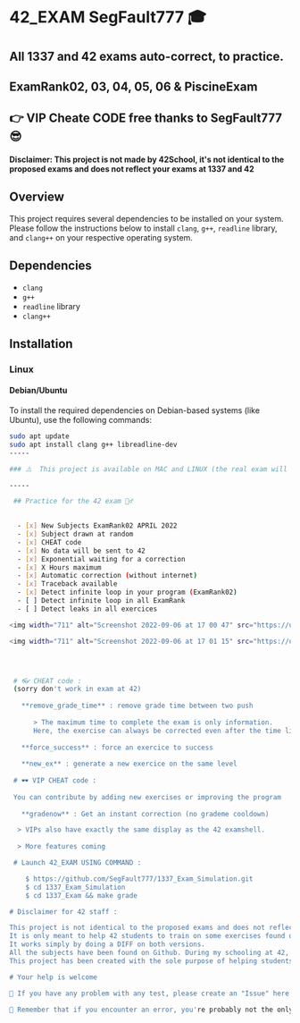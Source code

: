 # 42_EXAM SegFault777 🎓
 ## All 1337 and 42 exams auto-correct, to practice.
 ## ExamRank02, 03, 04, 05, 06 & PiscineExam
  ##   👉 VIP Cheate CODE free thanks to SegFault777 😎
 #### Disclaimer: This project is not made by 42School, it's not identical to the proposed exams and does not reflect your exams at 1337 and 42
## Overview
This project requires several dependencies to be installed on your system. Please follow the instructions below to install `clang`, `g++`, `readline` library, and `clang++` on your respective operating system.

## Dependencies
- `clang`
- `g++`
- `readline` library
- `clang++`

## Installation

### Linux

#### Debian/Ubuntu
To install the required dependencies on Debian-based systems (like Ubuntu), use the following commands:
```sh
sudo apt update
sudo apt install clang g++ libreadline-dev
-----

### ⚠️  This project is available on MAC and LINUX (the real exam will be on Linux) 

-----

 ## Practice for the 42 exam 🏊‍♂️

 
  - [x] New Subjects ExamRank02 APRIL 2022 
  - [x] Subject drawn at random
  - [x] CHEAT code
  - [x] No data will be sent to 42 
  - [x] Exponential waiting for a correction
  - [x] X Hours maximum 
  - [x] Automatic correction (without internet) 
  - [x] Traceback available 
  - [x] Detect infinite loop in your program (ExamRank02)
  - [ ] Detect infinite loop in all ExamRank
  - [ ] Detect leaks in all exercices

<img width="711" alt="Screenshot 2022-09-06 at 17 00 47" src="https://user-images.githubusercontent.com/55356071/188669367-504411a5-5c62-4848-932e-405c9ee05a45.png">

<img width="711" alt="Screenshot 2022-09-06 at 17 01 15" src="https://user-images.githubusercontent.com/55356071/188669418-04f8bb1b-9cc2-4c07-9d07-5e9c570283b4.png">




 # 👓 CHEAT code :
 (sorry don't work in exam at 42)
   
   **remove_grade_time** : remove grade time between two push
   
      > The maximum time to complete the exam is only information. 
      Here, the exercise can always be corrected even after the time limit.
      
   **force_success** : force an exercice to success
   
   **new_ex** : generate a new exercice on the same level
   
 # 🕶 VIP CHEAT code :
 
 You can contribute by adding new exercises or improving the program 
 
   **gradenow** : Get an instant correction (no grademe cooldown)

  > VIPs also have exactly the same display as the 42 examshell.
  
  > More features coming

 # Launch 42_EXAM USING COMMAND : 

 	$ https://github.com/SegFault777/1337_Exam_Simulation.git
	$ cd 1337_Exam_Simulation
	$ cd 1337_Exam && make grade

# Disclaimer for 42 staff :

This project is not identical to the proposed exams and does not reflect 42 official exam. 
It is only meant to help 42 students to train on some exercises found on Github. 
It works simply by doing a DIFF on both versions. 
All the subjects have been found on Github. During my schooling at 42, this project helped me to understand a lot of notions like how to host a website, working with javascript, php and others.
This project has been created with the sole purpose of helping students to understand their mistakes and improve themselves. 

# Your help is welcome

👋 If you have any problem with any test, please create an "Issue" here on Github, it will only take 3 minutes of your time and it will help me to make the test more accurate.

📌 Remember that if you encounter an error, you're probably not the only one and your "Issue" will surely help other people.
